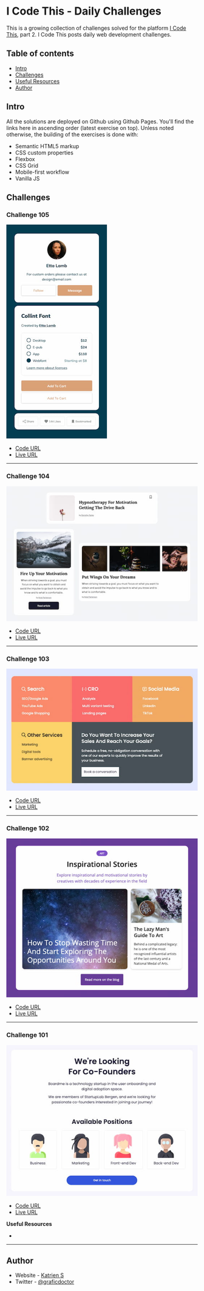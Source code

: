 # I Code This - Daily Challenges

This is a growing collection of challenges solved for the platform [I Code This](https://iCodeThis.com/?ref=Katrien), part 2. I Code This posts daily web development challenges.

## Table of contents

- [Intro](#intro)
- [Challenges](#challenges)
- [Useful Resources](#usefulresources)
- [Author](#author)

## Intro

All the solutions are deployed on Github using Github Pages. You'll find the links here in ascending order (latest exercise on top).
Unless noted otherwise, the building of the exercises is done with:

- Semantic HTML5 markup
- CSS custom properties
- Flexbox
- CSS Grid
- Mobile-first workflow
- Vanilla JS

## Challenges

### Challenge 105

![](screenshots/105-product-comps.jpg)

- [Code URL](https://github.com/graficdoctor/i-code-this-daily-challenges-02/tree/main/105-product-comps)
- [Live URL](https://graficdoctor.github.io/i-code-this-daily-challenges-02/105-product-comps)

---

### Challenge 104

![](screenshots/104-blog-ui.jpg)

- [Code URL](https://github.com/graficdoctor/i-code-this-daily-challenges-02/tree/main/104-blog-ui)
- [Live URL](https://graficdoctor.github.io/i-code-this-daily-challenges-02/104-blog-ui)

---

### Challenge 103

![](screenshots/103-grid-footer.jpg)

- [Code URL](https://github.com/graficdoctor/i-code-this-daily-challenges-02/tree/main/103-grid-footer)
- [Live URL](https://graficdoctor.github.io/i-code-this-daily-challenges-02/103-grid-footer)

---

### Challenge 102

![](screenshots/102-blog-page.jpg)

- [Code URL](https://github.com/graficdoctor/i-code-this-daily-challenges-02/tree/main/102-blog-page)
- [Live URL](https://graficdoctor.github.io/i-code-this-daily-challenges-02/102-blog-page)

---

### Challenge 101

![](screenshots/101-available-positions.jpg)

- [Code URL](https://github.com/graficdoctor/i-code-this-daily-challenges-02/tree/main/101-available-positions)
- [Live URL](https://graficdoctor.github.io/i-code-this-daily-challenges-02/101-available-positions)

**Useful Resources**

- []()

---

## Author

- Website - [Katrien S](https://www.katriens.be)
- Twitter - [@graficdoctor](https://www.twitter.com/graficdoctor)
